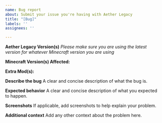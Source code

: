 ```yaml
---
name: Bug report
about: Submit your issue you're having with Aether Legacy
title: "[Bug]"
labels: ''
assignees: ''

---
```


**Aether Legacy Version(s)**
_Please make sure you are using the latest version for whatever Minecraft version you are using_

**Minecraft Version(s) Affected:**

**Extra Mod(s):**

**Describe the bug**
A clear and concise description of what the bug is.

**Expected behavior**
A clear and concise description of what you expected to happen.

**Screenshots**
If applicable, add screenshots to help explain your problem.

**Additional context**
Add any other context about the problem here.

